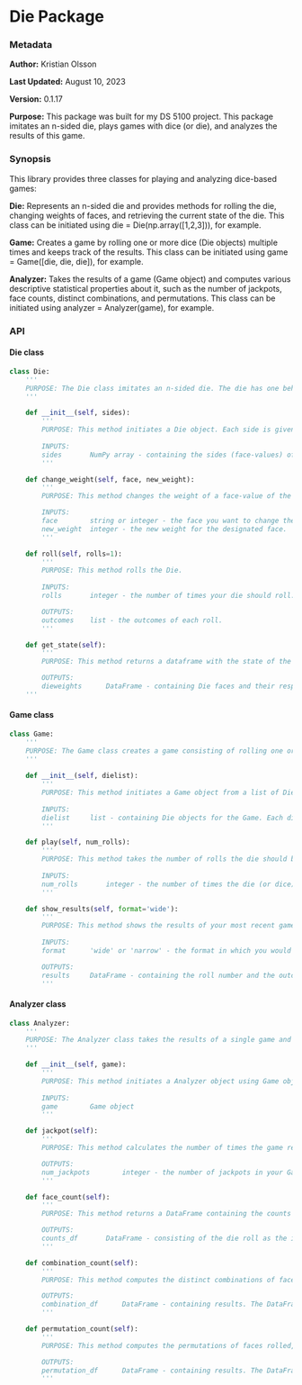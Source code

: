 # Die Package

### Metadata

**Author:** Kristian Olsson

**Last Updated:** August 10, 2023

**Version:** 0.1.17

**Purpose:** This package was built for my DS 5100 project. This package imitates an n-sided die, plays games with dice (or die), and analyzes the results of this game. 



### Synopsis
This library provides three classes for playing and analyzing dice-based games:

**Die:** Represents an n-sided die and provides methods for rolling the die, changing weights of faces, and retrieving the current state of the die. This class can be initiated using die = Die(np.array([1,2,3])), for example.

**Game:** Creates a game by rolling one or more dice (Die objects) multiple times and keeps track of the results. This class can be initiated using game = Game([die, die, die]), for example.

**Analyzer:** Takes the results of a game (Game object) and computes various descriptive statistical properties about it, such as the number of jackpots, face counts, distinct combinations, and permutations. This class can be initiated using analyzer = Analyzer(game), for example.


### API

#### Die class
```python
class Die:
    '''
    PURPOSE: The Die class imitates an n-sided die. The die has one behavior, which is to be rolled one or more times.
    '''

    def __init__(self, sides):
        '''
        PURPOSE: This method initiates a Die object. Each side is given a default weight of 1, which can be changed after the Die object is initiated. 
     
        INPUTS: 
        sides       NumPy array - containing the sides (face-values) of the Die object. The face-values must be distinct. The face-values must be integers or strings. 
        '''

    def change_weight(self, face, new_weight):
        '''
        PURPOSE: This method changes the weight of a face-value of the Die. 

        INPUTS: 
        face        string or integer - the face you want to change the weight of.
        new_weight  integer - the new weight for the designated face. 
        '''

    def roll(self, rolls=1):
        '''
        PURPOSE: This method rolls the Die. 
    
        INPUTS: 
        rolls       integer - the number of times your die should roll.

        OUTPUTS: 
        outcomes    list - the outcomes of each roll.
        '''

    def get_state(self):
        '''
        PURPOSE: This method returns a dataframe with the state of the Die: the Die faces and their respective weights.

        OUTPUTS: 
        dieweights      DataFrame - containing Die faces and their respective weights.
    '''
```

#### Game class
```python
class Game:
    '''
    PURPOSE: The Game class creates a game consisting of rolling one or more similar dice (Die objects) one or more times. Game objects' behaviors are play a game and keep/show the results of their most recent play.
    '''
    
    def __init__(self, dielist):
        '''
        PURPOSE: This method initiates a Game object from a list of Die object(s).
    
        INPUTS: 
        dielist     list - containing Die objects for the Game. Each die object should have the same number of sides and associated faces, but each die object may have its own weights.
        '''

    def play(self, num_rolls):
        '''
        PURPOSE: This method takes the number of rolls the die should be rolled and plays the Game. 
    
        INPUTS: 
        num_rolls       integer - the number of times the die (or dice) should be rolled.
        '''

    def show_results(self, format='wide'):
        '''
        PURPOSE: This method shows the results of your most recent game.
    
        INPUTS: 
        format      'wide' or 'narrow' - the format in which you would like the results of your DataFrame to be formatted.  

        OUTPUTS: 
        results     DataFrame - containing the roll number and the outcomes of the die (or dice) in wide or narrow format. 
        '''
```

#### Analyzer class
```python
class Analyzer:
    '''
    PURPOSE: The Analyzer class takes the results of a single game and computes various descriptive statistical properties about it.
    '''

    def __init__(self, game):
        '''
        PURPOSE: This method initiates a Analyzer object using Game object with the most recent results. 
    
        INPUTS: 
        game        Game object
        '''

    def jackpot(self):
        '''
        PURPOSE: This method calculates the number of times the game resulted in a jackpot i.e. a result in which all faces are the same.

        OUTPUTS: 
        num_jackpots        integer - the number of jackpots in your Game.
        '''

    def face_count(self):
        '''
        PURPOSE: This method returns a DataFrame containing the counts for each face of your Die in each roll.

        OUTPUTS: 
        counts_df       DataFrame - consisting of the die roll as the index and the counts for each face of your Die.
        '''

    def combination_count(self):
        '''
        PURPOSE: This method computes the distinct combinations of faces rolled, along with their counts. Combinations are order-independent and may contain repetitions.

        OUTPUTS: 
        combination_df      DataFrame - containing results. The DataFrame has a MultiIndex of distinct combinations and a column for the associated counts.
        '''

    def permutation_count(self):
        '''
        PURPOSE: This method computes the permutations of faces rolled, along with their counts. Permutations are order-dependent and may contain repetitions.

        OUTPUTS: 
        permutation_df      DataFrame - containing results. The DataFrame has a MultiIndex of distinct permutations and a column for the associated counts.
        '''
```